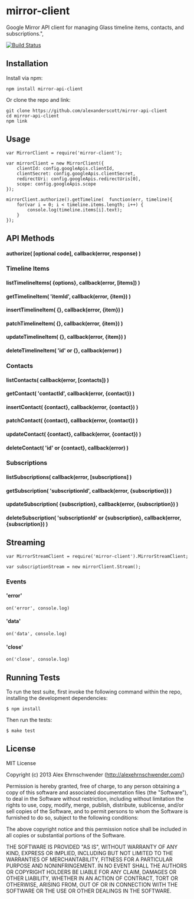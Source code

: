 # mirror-client

Google Mirror API client for managing Glass timeline items, contacts, and subscriptions.",

[![Build Status](https://secure.travis-ci.org/alexanderscott/node-mirror-api-client.png)](http://travis-ci.org/alexanderscott/node-mirror-api-client)

## Installation
Install via npm:

    npm install mirror-api-client

Or clone the repo and link: 

    git clone https://github.com/alexanderscott/mirror-api-client  
    cd mirror-api-client
    npm link

## Usage
    
    var MirrorClient = require('mirror-client');

    var mirrorClient = new MirrorClient({
        clientId: config.googleApis.clientId,
        clientSecret: config.googleApis.clientSecret,
        redirectUri: config.googleApis.redirectUris[0],
        scope: config.googleApis.scope
    });

    mirrorClient.authorize().getTimeline(  function(err, timeline){
        for(var i = 0; i < timeline.items.length; i++) { 
            console.log(timeline.items[i].text);
        }
    });


        
## API Methods


#### authorize( [optional code], callback(error, response) ) 


### Timeline Items

#### listTimelineItems( {options}, callback(error, [items]) )
#### getTimelineItem( 'itemId', callback(error, {item}) )
#### insertTimelineItem( {}, callback(error, {item}) )
#### patchTimelineItem( {}, callback(error, {item}) )
#### updateTimelineItem( {}, callback(error, {item}) )
#### deleteTimelineItem( 'id' or {}, callback(error) )


### Contacts

#### listContacts( callback(error, [contacts]) ) 
#### getContact( 'contactId', callback(error, {contact}) )
#### insertContact( {contact}, callback(error, {contact}) )
#### patchContact( {contact}, callback(error, {contact}) )
#### updateContact( {contact}, callback(error, {contact}) )
#### deleteContact( 'id' or {contact}, callback(error) )


### Subscriptions
    
#### listSubscriptions( callback(error, [subscriptions] )
#### getSubscription( 'subscriptionId', callback(error, {subscription}) )
#### updateSubscription( {subscription}, callback(error, {subscription}) )
#### deleteSubscription( 'subscriptionId' or {subscription}, callback(error, {subscription}) )




## Streaming

    var MirrorStreamClient = require('mirror-client').MirrorStreamClient;

    var subscriptionStream = new mirrorClient.Stream();


### Events

#### 'error'

    on('error', console.log)

#### 'data'

    on('data', console.log)

#### 'close'
    
    on('close', console.log)




## Running Tests

To run the test suite, first invoke the following command within the repo, installing the development dependencies:

    $ npm install

Then run the tests:

    $ make test




## License

MIT License

Copyright (c) 2013 Alex Ehrnschwender (http://alexehrnschwender.com/)
 
Permission is hereby granted, free of charge, to any person obtaining
a copy of this software and associated documentation files (the
"Software"), to deal in the Software without restriction, including
without limitation the rights to use, copy, modify, merge, publish,
distribute, sublicense, and/or sell copies of the Software, and to
permit persons to whom the Software is furnished to do so, subject to
the following conditions:
 
The above copyright notice and this permission notice shall be
included in all copies or substantial portions of the Software.
 
THE SOFTWARE IS PROVIDED "AS IS", WITHOUT WARRANTY OF ANY KIND,
EXPRESS OR IMPLIED, INCLUDING BUT NOT LIMITED TO THE WARRANTIES OF
MERCHANTABILITY, FITNESS FOR A PARTICULAR PURPOSE AND
NONINFRINGEMENT. IN NO EVENT SHALL THE AUTHORS OR COPYRIGHT HOLDERS BE
LIABLE FOR ANY CLAIM, DAMAGES OR OTHER LIABILITY, WHETHER IN AN ACTION
OF CONTRACT, TORT OR OTHERWISE, ARISING FROM, OUT OF OR IN CONNECTION
WITH THE SOFTWARE OR THE USE OR OTHER DEALINGS IN THE SOFTWARE.
 
